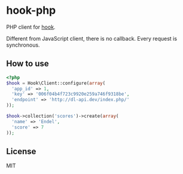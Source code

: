 hook-php
===

PHP client for [hook](https://github.com/doubleleft/hook).

Different from JavaScript client, there is no callback. Every request is
synchronous.

How to use
---

```php
<?php
$hook = Hook\Client::configure(array(
  'app_id' => 1,
  'key' => '006f04b4f723c9920e259a746f9318be',
  'endpoint' => 'http://dl-api.dev/index.php/'
));

$hook->collection('scores')->create(array(
  'name' => 'Endel',
  'score' => 7
));
```

License
---

MIT
